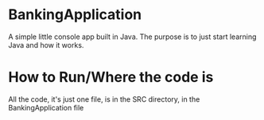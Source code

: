 # BankingApplication
A simple little console app built in Java. The purpose is to just start learning Java and how it works.

# How to Run/Where the code is
All the code, it's just one file, is in the SRC directory, in the BankingApplication file
